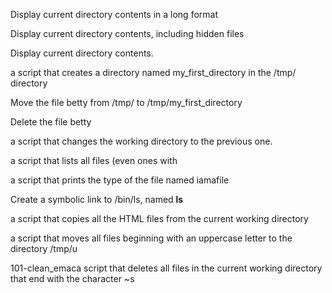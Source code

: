 Display current directory contents in a long format

Display current directory contents, including hidden files 

Display current directory contents.

a script that creates a directory named my_first_directory in the /tmp/ directory

Move the file betty from /tmp/ to /tmp/my_first_directory

Delete the file betty

a script that changes the working directory to the previous one.

a script that lists all files (even ones with

a script that prints the type of the file named iamafile

Create a symbolic link to /bin/ls, named __ls__

 a script that copies all the HTML files from the current working directory

a script that moves all files beginning with an uppercase letter to the directory /tmp/u

101-clean_emaca script that deletes all files in the current working directory that end with the character ~s

